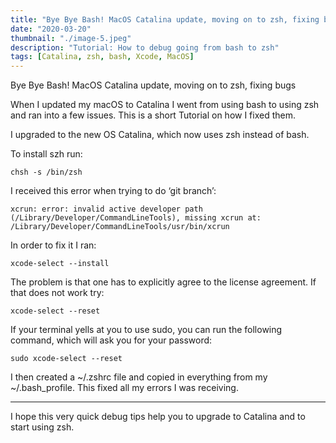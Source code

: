 ```yaml
---
title: "Bye Bye Bash! MacOS Catalina update, moving on to zsh, fixing bugs"
date: "2020-03-20"
thumbnail: "./image-5.jpeg"
description: "Tutorial: How to debug going from bash to zsh"
tags: [Catalina, zsh, bash, Xcode, MacOS]
---
```



Bye Bye Bash! MacOS Catalina update, moving on to zsh, fixing bugs

When I updated my macOS to Catalina I went from using bash to using zsh and ran into a few issues. This is a short Tutorial on how I fixed them.

I upgraded to the new OS Catalina, which now uses zsh instead of bash.

To install szh run:

```
chsh -s /bin/zsh
```

I received this error when trying to do ‘git branch’:

```
xcrun: error: invalid active developer path (/Library/Developer/CommandLineTools), missing xcrun at: /Library/Developer/CommandLineTools/usr/bin/xcrun
```

In order to fix it I ran:

```
xcode-select --install
```

The problem is that one has to explicitly agree to the license agreement. If that does not work try:

```
xcode-select --reset
```

If your terminal yells at you to use sudo, you can run the following command, which will ask you for your password:

```
sudo xcode-select --reset
```

I then created a ~/.zshrc file and copied in everything from my ~/.bash_profile. This fixed all my errors I was receiving.

---

I hope this very quick debug tips help you to upgrade to Catalina and to start using zsh.
